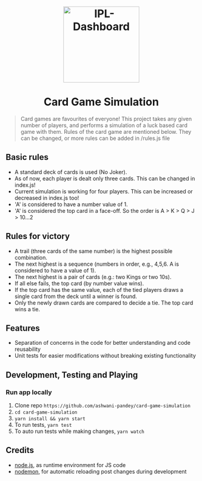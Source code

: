 
<h1 align="center">
<img src="https://user-images.githubusercontent.com/7101908/85181510-c0116400-b2a3-11ea-9529-54bfe5152bb5.png" alt="IPL-Dashboard" width="200"/></a><br/><br/>
Card Game Simulation
</h1>


> Card games are favourites of everyone! This project takes any given number of players, and performs a simulation of a luck based card game with them. Rules of the card game are mentioned below. They can be changed, or more rules can be added in /rules.js file

## Basic rules

* A standard deck of cards is used (No Joker).
* As of now, each player is dealt only three cards. This can be changed in index.js!
* Current simulation is working for four players. This can be increased or decreased in index.js too!
* 'A' is considered to have a number value of 1.
* 'A' is considered the top card in a face-off. So the order is A > K > Q > J > 10...2

## Rules for victory

* A trail (three cards of the same number) is the highest possible combination.
* The next highest is a sequence (numbers in order, e.g., 4,5,6. A is considered to have a value of 1).
* The next highest is a pair of cards (e.g.: two Kings or two 10s).
* If all else fails, the top card (by number value wins).
* If the top card has the same value, each of the tied players draws a single card from the deck until a winner is found.
* Only the newly drawn cards are compared to decide a tie. The top card wins a tie.

## Features

* Separation of concerns in the code for better understanding and code reusability
* Unit tests for easier modifications without breaking existing functionality

## Development, Testing and Playing

### Run app locally

1. Clone repo ```https://github.com/ashwani-pandey/card-game-simulation```
2. ```cd card-game-simulation```
3. ```yarn install && yarn start```
4. To run tests, ```yarn test```
5. To auto run tests while making changes, ```yarn watch``` 

## Credits
* [node.js](https://vuejs.org/), as runtime environment for JS code
* [nodemon](https://nodemon.io/), for automatic reloading post changes during development
